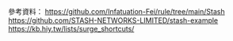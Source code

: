 參考資料：
https://github.com/Infatuation-Fei/rule/tree/main/Stash
https://github.com/STASH-NETWORKS-LIMITED/stash-example
https://kb.hiy.tw/lists/surge_shortcuts/